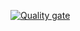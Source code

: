 [![Quality gate](https://sonarcloud.io/api/project_badges/quality_gate?project=vaibhavvashishtha_transformer)](https://sonarcloud.io/dashboard?id=vaibhavvashishtha_transformer)
